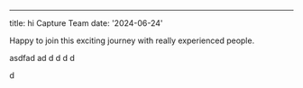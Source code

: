 ---
title: hi Capture Team
date: '2024-06-24'

Happy to join this exciting journey with really experienced people.

asdfad
ad
d
d
d
d

d
